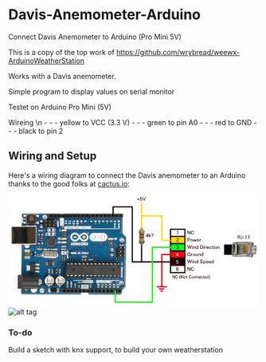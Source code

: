 # Davis-Anemometer-Arduino
Connect Davis Anemometer to Arduino (Pro Mini 5V)

This is a copy of the top work of https://github.com/wrybread/weewx-ArduinoWeatherStation

Works with a Davis anemometer.

Simple program to display values on serial monitor

Testet on Arduino Pro Mini (5V)

Wireing \n
        - - - yellow to VCC (3.3 V)
        - - - green to pin A0
        - - - red to GND
        - - - black to pin 2

## Wiring and Setup

Here's a wiring diagram to connect the Davis anemometer to an Arduino thanks to the good folks at [cactus.io](http://cactus.io/hookups/weather/anemometer/davis/hookup-arduino-to-davis-anemometer):

![alt tag](https://github.com/doubery/Davis-Anemometer-Arduino/raw/master/arduino-to-davis-anemometer-hookup-circuit.jpg)
![alt tag](https://github.com/wrybread/ArduinoWeatherStation/raw/master/arduino-to-davis-anemometer-hookup-circuit.jpg)


### To-do 
Build a sketch with knx support, to build your own weatherstation
